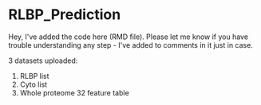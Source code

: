 # RLBP_Prediction

Hey, I've added the code here (RMD file). Please let me know if you have trouble understanding any step - I've added to comments in it just in case.

3 datasets uploaded:

1) RLBP list
2) Cyto list
3) Whole proteome 32 feature table
